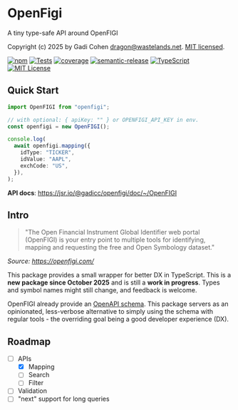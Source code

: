 # OpenFigi

A tiny type-safe API around OpenFIGI

Copyright (c) 2025 by Gadi Cohen <dragon@wastelands.net>.
[MIT licensed](./LICENSE.txt).

[![npm](https://img.shields.io/npm/v/openfigi)](https://www.npmjs.com/package/openfigi)
[![Tests](https://github.com/gadicc/openfigi/actions/workflows/test-release.yaml/badge.svg)](https://github.com/gadicc/openfigi/actions/workflows/test-release.yaml)
[![coverage](https://img.shields.io/codecov/c/github/gadicc/openfigi)](https://codecov.io/gh/gadicc/openfigi)
[![semantic-release](https://img.shields.io/badge/%20%20%F0%9F%93%A6%F0%9F%9A%80-semantic--release-e10079.svg)](https://github.com/semantic-release/semantic-release)
[![TypeScript](https://img.shields.io/badge/%3C%2F%3E-TypeScript-%230074c1.svg)](http://www.typescriptlang.org/)
[![MIT License](https://img.shields.io/badge/license-MIT-blue.svg)](./LICENSE)

## Quick Start

```ts
import OpenFIGI from "openfigi";

// with optional: { apiKey: "" } or OPENFIGI_API_KEY in env.
const openfigi = new OpenFIGI();

console.log(
  await openfigi.mapping({
    idType: "TICKER",
    idValue: "AAPL",
    exchCode: "US",
  }),
);
```

**API docs**: https://jsr.io/@gadicc/openfigi/doc/~/OpenFIGI

## Intro

> "The Open Financial Instrument Global Identifier web portal (OpenFIGI) is your
> entry point to multiple tools for identifying, mapping and requesting the free
> and Open Symbology dataset."

_Source: https://openfigi.com/_

This package provides a small wrapper for better DX in TypeScript. This is a
**new package since October 2025** and is still a **work in progress**. Types
and symbol names might still change, and feedback is welcome.

OpenFIGI already provide an [OpenAPI schema](https://api.openfigi.com/schema).
This package servers as an opinionated, less-verbose alternative to simply using
the schema with regular tools - the overriding goal being a good developer
experience (DX).

## Roadmap

- [ ] APIs
  - [x] Mapping
  - [ ] Search
  - [ ] Filter

- [ ] Validation
- [ ] "next" support for long queries
